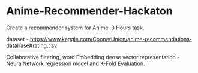 # Anime-Recommender-Hackaton

Create a recommender system for Anime. 3 Hours task.

dataset - https://www.kaggle.com/CooperUnion/anime-recommendations-database#rating.csv


Collaborative filtering, word Embedding dense vector representation - NeuralNetwork regression model and K-Fold Evaluation.
